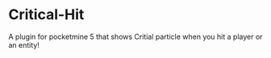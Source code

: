 # Critical-Hit
A plugin for pocketmine 5 that shows Critial particle when you hit a player or an entity!
